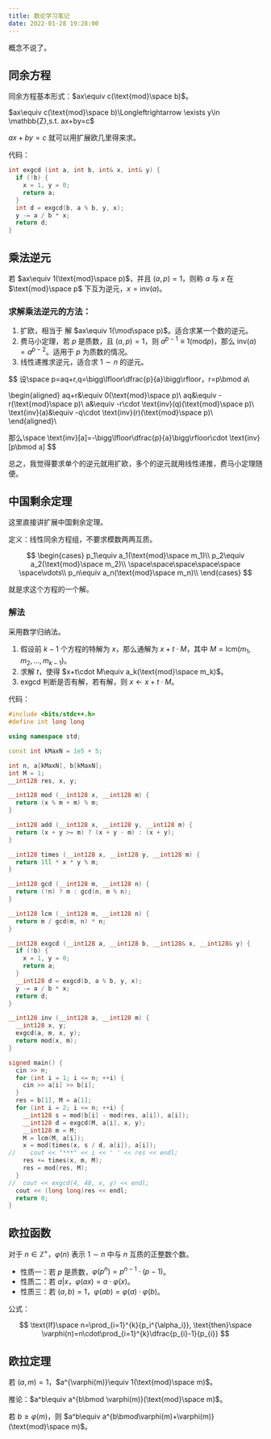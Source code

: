 ```yaml
---
title: 数论学习笔记
date: 2022-01-28 19:28:00
---
```


概念不说了。

## 同余方程

同余方程基本形式：$ax\equiv c(\text{mod}\space b)$。

$ax\equiv c(\text{mod}\space b)\Longleftrightarrow \exists y\in \mathbb{Z},s.t. ax+by=c$

$ax+by=c$ 就可以用扩展欧几里得来求。

代码：

```cpp
int exgcd (int a, int b, int& x, int& y) {
  if (!b) {
    x = 1, y = 0;
    return a;
  }
  int d = exgcd(b, a % b, y, x);
  y -= a / b * x;
  return d;
}
```

## 乘法逆元

若 $ax\equiv 1(\text{mod}\space p)$，并且 $(a,p)=1$，则称 $a$ 与 $x$ 在 $\text{mod}\space p$ 下互为逆元，$x=\text{inv}(a)$。

### 求解乘法逆元的方法：

1. 扩欧，相当于 解 $ax\equiv 1(\mod\space p)$。适合求某一个数的逆元。
2. 费马小定理，若 $p$ 是质数，且 $(a,p)=1$，则 $a^{p-1}\equiv 1(\text{mod} p)$，那么 $\text{inv}(a)=a^{p-2}$。适用于 $p$ 为质数的情况。
3. 线性递推求逆元，适合求 $1\sim n$ 的逆元。

$$
设\space p=aq+r,q=\bigg\lfloor\dfrac{p}{a}\bigg\rfloor，r=p\bmod a\\

\begin{aligned}
aq+r&\equiv 0(\text{mod}\space p)\\
aq&\equiv -r(\text{mod}\space p)\\
a&\equiv -r\cdot \text{inv}(q)(\text{mod}\space p)\\
\text{inv}(a)&\equiv -q\cdot \text{inv}(r)(\text{mod}\space p)\\
\end{aligned}\\

那么\space \text{inv}[a]=-\bigg\lfloor\dfrac{p}{a}\bigg\rfloor\cdot \text{inv}[p\bmod a]
$$

总之，我觉得要求单个的逆元就用扩欧，多个的逆元就用线性递推，费马小定理随便。

## 中国剩余定理

这里直接讲扩展中国剩余定理。

定义：线性同余方程组，不要求模数两两互质。

$$
\begin{cases}
p_1\equiv a_1(\text{mod}\space m_1)\\
p_2\equiv a_2(\text{mod}\space m_2)\\
\space\space\space\space\space
\space\vdots\\
p_n\equiv a_n(\text{mod}\space m_n)\\
\end{cases}
$$

就是求这个方程的一个解。

### 解法

采用数学归纳法。

1. 假设前 $k-1$ 个方程的特解为 $x$，那么通解为 $x+t\cdot M$，其中 $M=\text{lcm}(m_1,m_2,\dots,m_{k-1})$。
2. 求解 $t$，使得 $x+t\cdot M\equiv a_k(\text{mod}\space m_k)$。
3. exgcd 判断是否有解，若有解，则 $x\gets x+t\cdot M$。

代码：

```cpp
#include <bits/stdc++.h>
#define int long long

using namespace std;

const int kMaxN = 1e5 + 5;

int n, a[kMaxN], b[kMaxN];
int M = 1;
__int128 res, x, y;

__int128 mod (__int128 x, __int128 m) {
  return (x % m + m) % m;
}

__int128 add (__int128 x, __int128 y, __int128 m) {
  return (x + y >= m) ? (x + y - m) : (x + y);
}

__int128 times (__int128 x, __int128 y, __int128 m) {
  return 1ll * x * y % m;
}

__int128 gcd (__int128 m, __int128 n) {
  return (!n) ? m : gcd(n, m % n);
}

__int128 lcm (__int128 m, __int128 n) {
  return m / gcd(m, n) * n;
}

__int128 exgcd (__int128 a, __int128 b, __int128& x, __int128& y) {
  if (!b) {
    x = 1, y = 0;
    return a;
  }
  __int128 d = exgcd(b, a % b, y, x);
  y -= a / b * x;
  return d;
}

__int128 inv (__int128 a, __int128 m) {
  __int128 x, y;
  exgcd(a, m, x, y);
  return mod(x, m);
} 

signed main() {
  cin >> n;
  for (int i = 1; i <= n; ++i) {
    cin >> a[i] >> b[i];
  }
  res = b[1], M = a[1];
  for (int i = 2; i <= n; ++i) {
    __int128 s = mod(b[i] - mod(res, a[i]), a[i]);
    __int128 d = exgcd(M, a[i], x, y);
    __int128 m = M;
    M = lcm(M, a[i]);
    x = mod(times(x, s / d, a[i]), a[i]);
//    cout << "***" << i << ' ' << res << endl;
    res += times(x, m, M);
    res = mod(res, M);
  }
//  cout << exgcd(4, 48, x, y) << endl;
  cout << (long long)res << endl;
  return 0;
}
```

## 欧拉函数

对于 $n\in \mathbb{Z}^{+}$，$\varphi(n)$ 表示 $1\sim n$ 中与 $n$ 互质的正整数个数。

- 性质一：若 $p$ 是质数，$\varphi(p^{n})=p^{n-1}\cdot(p-1)$。
- 性质二：若 $a|x$，$\varphi(ax)=a\cdot\varphi(x)$。
- 性质三：若 $(a,b)=1$，$\varphi(ab)=\varphi(a)\cdot \varphi(b)$。

公式：

$$
\text{If}\space n=\prod_{i=1}^{k}{p_i^{\alpha_i}},
\text{then}\space \varphi(n)=n\cdot\prod_{i=1}^{k}\dfrac{p_{i}-1}{p_{i}}
$$

## 欧拉定理

若 $(a,m)=1$，$a^{\varphi(m)}\equiv 1(\text{mod}\space m)$。

推论：$a^b\equiv a^{b\bmod \varphi(m)}(\text{mod}\space m)$。

若 $b\geq \varphi(m)$，则 $a^b\equiv a^{b\bmod\varphi(m)+\varphi(m)}(\text{mod}\space m)$。